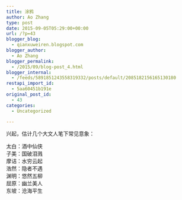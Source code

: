 ```yaml
---
title: 涂鸦
author: Ao Zhang
type: post
date: 2015-09-05T05:29:00+00:00
url: /?p=43
blogger_blog:
  - qianxuweiren.blogspot.com
blogger_author:
  - Ao Zhang
blogger_permalink:
  - /2015/09/blog-post_4.html
blogger_internal:
  - /feeds/5891851243558319332/posts/default/2085182156165130180
restapi_import_id:
  - 5aa60451b191e
original_post_id:
  - 43
categories:
  - Uncategorized

---
```

兴起，估计几个大文人笔下常见意象：

太白：酒中仙侠  
子美：国破泪溅  
摩诘：水穷云起  
浩然：隐者不遇  
渊明：悠然五柳  
屈原：幽兰美人  
东坡：沧海平生